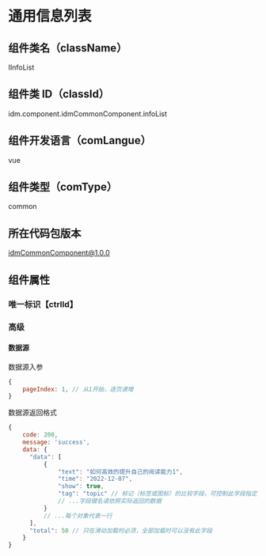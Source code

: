 # 通用信息列表

## 组件类名（className）

IInfoList

## 组件类 ID（classId）

idm.component.idmCommonComponent.infoList

## 组件开发语言（comLangue）

vue

## 组件类型（comType）

common

## 所在代码包版本

idmCommonComponent@1.0.0

## 组件属性

### 唯一标识【ctrlId】

### 高级

#### 数据源

数据源入参

```js
{
    pageIndex: 1, // 从1开始，逐页递增
}
```

数据源返回格式

```js
{
    code: 200,
    message: 'success',
    data: {
      "data": [
          {
              "text": "如何高效的提升自己的阅读能力1",
              "time": "2022-12-07",
              "show": true,
              "tag": "topic" // 标记（标签或图标）的比较字段，可控制此字段指定的标记的显隐，可为字符串或布尔类型
              // ...字段键名请依照实际返回的数据
          }
          // ...每个对象代表一行
      ],
      "total": 50 // 只在滑动加载时必须，全部加载时可以没有此字段
    }
}
```
